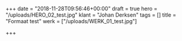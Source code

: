 +++
date = "2018-11-28T09:56:46+00:00"
draft = true
hero = "/uploads/HERO_02_test.jpg"
klant = "Johan Derksen"
tags = []
title = "Formaat test"
werk = ["/uploads/WERK_01_test.jpg"]

+++
